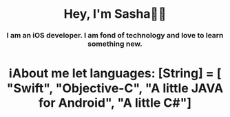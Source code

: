 <h1 align="center">Hey, I'm Sasha👨‍💻</a> 
<h3 align="center">I am an iOS developer. I am fond of technology and love to learn something new.</h3>

<h1 align="center">ℹ️About me</a>
let languages: [String] = [
  "Swift",
  "Objective-C",
  "A little JAVA for Android",
  "A little C#"]
<!--
**dorofeeevs/dorofeeevs** is a ✨ _special_ ✨ repository because its `README.md` (this file) appears on your GitHub profile.

Here are some ideas to get you started:

- 🔭 I’m currently working on ...
- 🌱 I’m currently learning ...
- 👯 I’m looking to collaborate on ...
- 🤔 I’m looking for help with ...
- 💬 Ask me about ...
- 📫 How to reach me: ...
- 😄 Pronouns: ...
- ⚡ Fun fact: ...
-->
